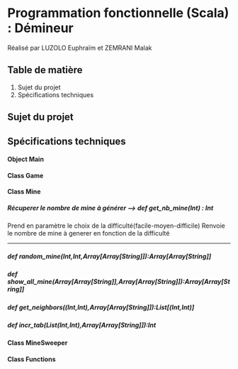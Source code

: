 # Programmation fonctionnelle (Scala) : Démineur
Réalisé par LUZOLO Euphraïm et ZEMRANI Malak
## Table de matière
1. Sujet du projet
2. Spécifications techniques

## Sujet du projet

## Spécifications techniques
#### Object Main
#### Class Game
#### Class Mine
##### Récuperer le nombre de mine à générer --> def get_nb_mine(Int) : Int
Prend en paramètre le choix de la difficulté(facile-moyen-difficile)
Renvoie le nombre de mine à generer en fonction de la difficulté
***
##### def random_mine(Int,Int,Array[Array[String]]):Array[Array[String]]
##### def show_all_mine(Array[Array[String]],Array[Array[String]]):Array[Array[String]]
##### def get_neighbors((Int,Int),Array[Array[String]]):List[(Int,Int)]
##### def incr_tab(List(Int,Int),Array[Array[String]]):Int
#### Class MineSweeper
#### Class Functions




